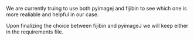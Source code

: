 We are currently truing to use both pyimagej and fijibin to see which one is more realiable and helpful in our case. 

Upon finalizing the choice between fijibin and pyimageJ we will keep either in the requirements file.
